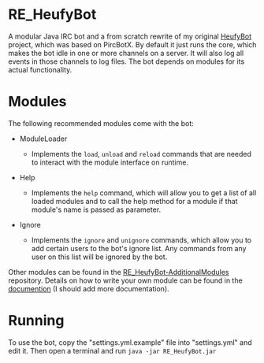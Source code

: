 RE_HeufyBot
===========

A modular Java IRC bot and a from scratch rewrite of my original [HeufyBot](https://github.com/Heufneutje/HeufyBot) project, which was based on PircBotX. By default it just runs the core, which makes the bot idle in one or more channels on a server. It will also log all events in those channels to log files. The bot depends on modules for its actual functionality.

Modules
=======

The following recommended modules come with the bot:

- ModuleLoader
  - Implements the `load`, `unload` and `reload` commands that are needed to interact with the module interface on runtime.

- Help
  - Implements the `help` command, which will allow you to get a list of all loaded modules and to call the help method for a module if that module's name is passed as parameter.

- Ignore
  - Implements the `ignore` and `unignore` commands, which allow you to add certain users to the bot's ignore list. Any commands from any user on this list will be ignored by the bot.

Other modules can be found in the [RE_HeufyBot-AdditionalModules](https://github.com/Heufneutje/RE_HeufyBot-AdditionalModules) repository. Details on how to write your own module can be found in the [documention](http://logs.heufneutje.net/reheufybotdocs/) (I should add more documentation).

Running
=======

To use the bot, copy the "settings.yml.example" file into "settings.yml" and edit it. Then open a terminal and run `java -jar RE_HeufyBot.jar`
